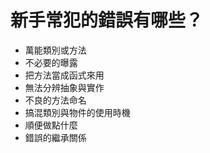 # 新手常犯的錯誤有哪些？

* 萬能類別或方法
* 不必要的曝露
* 把方法當成函式來用
* 無法分辨抽象與實作
* 不良的方法命名
* 搞混類別與物件的使用時機
* 順便做點什麼
* 錯誤的繼承關係